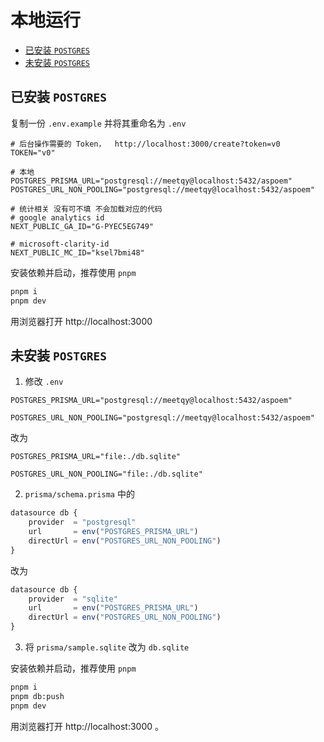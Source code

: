 # 本地运行

- [已安装 `POSTGRES`](#已安装-postgres)
- [未安装 `POSTGRES`](#未安装-postgres)

## 已安装 `POSTGRES`

复制一份 `.env.example` 并将其重命名为 `.env`

```env
# 后台操作需要的 Token，  http://localhost:3000/create?token=v0
TOKEN="v0"

# 本地
POSTGRES_PRISMA_URL="postgresql://meetqy@localhost:5432/aspoem"
POSTGRES_URL_NON_POOLING="postgresql://meetqy@localhost:5432/aspoem"

# 统计相关 没有可不填 不会加载对应的代码
# google analytics id
NEXT_PUBLIC_GA_ID="G-PYEC5EG749"

# microsoft-clarity-id
NEXT_PUBLIC_MC_ID="ksel7bmi48"
```

安装依赖并启动，推荐使用 `pnpm`

```sh
pnpm i
pnpm dev
```

用浏览器打开 http://localhost:3000

## 未安装 `POSTGRES`

1. 修改 `.env`

```env
POSTGRES_PRISMA_URL="postgresql://meetqy@localhost:5432/aspoem"

POSTGRES_URL_NON_POOLING="postgresql://meetqy@localhost:5432/aspoem"
```

改为

```env
POSTGRES_PRISMA_URL="file:./db.sqlite"

POSTGRES_URL_NON_POOLING="file:./db.sqlite"
```

2. `prisma/schema.prisma` 中的

```js
datasource db {
    provider  = "postgresql"
    url       = env("POSTGRES_PRISMA_URL")
    directUrl = env("POSTGRES_URL_NON_POOLING")
}
```

改为

```js
datasource db {
    provider  = "sqlite"
    url       = env("POSTGRES_PRISMA_URL")
    directUrl = env("POSTGRES_URL_NON_POOLING")
}
```

3. 将 `prisma/sample.sqlite` 改为 `db.sqlite`

安装依赖并启动，推荐使用 `pnpm`

```sh
pnpm i
pnpm db:push
pnpm dev
```

用浏览器打开 http://localhost:3000 。
